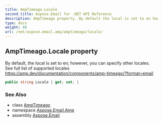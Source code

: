 ```yaml
---
title: AmpTimeago.Locale
second_title: Aspose.Email for .NET API Reference
description: AmpTimeago property. By default the local is set to en however you can specify other locales. See full list of supported locales https//amp.dev/documentation/components/amptimeago/formatemail
type: docs
weight: 40
url: /net/aspose.email.amp/amptimeago/locale/
---
```

## AmpTimeago.Locale property

By default, the local is set to en; however, you can specify other locales. See full list of supported locales https://amp.dev/documentation/components/amp-timeago/?format=email

```csharp
public string Locale { get; set; }
```

### See Also

* class [AmpTimeago](../)
* namespace [Aspose.Email.Amp](../../amptimeago/)
* assembly [Aspose.Email](../../../)


